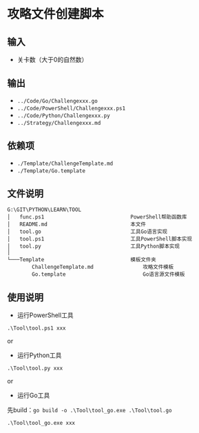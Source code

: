# 攻略文件创建脚本

## 输入

* 关卡数（大于0的自然数）

## 输出

* `../Code/Go/Challengexxx.go`
* `../Code/PowerShell/Challengexxx.ps1`
* `../Code/Python/Challengexxx.py`
* `../Strategy/Challengexxx.md`

## 依赖项

* `./Template/ChallengeTemplate.md`
* `./Template/Go.template`

## 文件说明

```
G:\GIT\PYTHON\LEARN\TOOL
│   func.ps1                            PowerShell帮助函数库
│   README.md                           本文件
│   tool.go                             工具Go语言实现
│   tool.ps1                            工具PowerShell脚本实现
│   tool.py                             工具Python脚本实现
│
└───Template                            模板文件夹
        ChallengeTemplate.md                攻略文件模板
        Go.template                         Go语言源文件模板
```

## 使用说明

* 运行PowerShell工具

`.\Tool\tool.ps1 xxx`

or

* 运行Python工具

`.\Tool\tool.py xxx`

or

* 运行Go工具

先build：`go build -o .\Tool\tool_go.exe .\Tool\tool.go`

`.\Tool\tool_go.exe xxx`